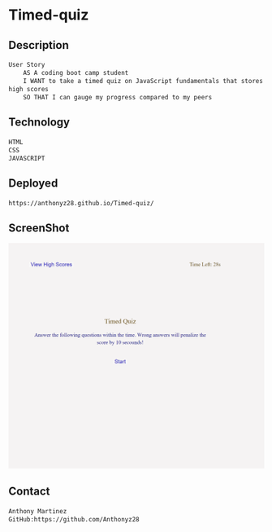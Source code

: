 # Timed-quiz
## Description
    User Story  
        AS A coding boot camp student
        I WANT to take a timed quiz on JavaScript fundamentals that stores high scores
        SO THAT I can gauge my progress compared to my peers

## Technology
    HTML
    CSS
    JAVASCRIPT
    
## Deployed
    https://anthonyz28.github.io/Timed-quiz/

## ScreenShot
![screenshot](assets/screenshot.png)

## Contact
    Anthony Martinez
    GitHub:https://github.com/Anthonyz28